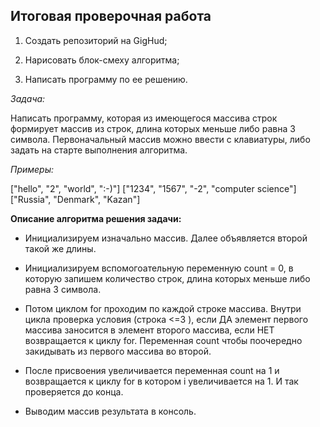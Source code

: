 ## Итоговая проверочная работа ##

1. Создать репозиторий на GigHud;

2. Нарисовать блок-смеху алгоритма;

3. Написать программу по ее решению.

*Задача:*

Написать программу, которая из имеющегося массива строк формирует массив из строк, длина которых меньше либо равна 3 символа.
Первоначальный массив можно ввести с клавиатуры, либо задать на старте выполнения алгоритма.

*Примеры:*

["hello", "2", "world", ":-)"]
["1234", "1567", "-2", "computer science"]
["Russia", "Denmark", "Kazan"]

**Описание алгоритма решения задачи:**

* Инициализируем изначально массив. Далее объявляется второй такой же длины.

* Инициализируем вспомогоательную переменную count = 0, в которую запишем количество строк, длина которых меньше либо равна 3 символа.

* Потом циклом for проходим по каждой строке массива. Внутри цикла проверка условия (строка <=3 ), если ДА элемент первого массива заносится в  элемент второго массива, если НЕТ возвращается к циклу for.
Переменная count чтобы поочередно закидывать из первого массива во второй.

* После присвоения увеличивается переменная count на 1 и возвращается к циклу for в котором i увеличивается на 1. И так проверяется до конца.

* Выводим массив результата в консоль.